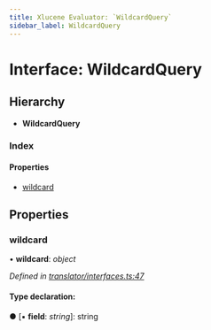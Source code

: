 ```yaml
---
title: Xlucene Evaluator: `WildcardQuery`
sidebar_label: WildcardQuery
---
```


# Interface: WildcardQuery

## Hierarchy

* **WildcardQuery**

### Index

#### Properties

* [wildcard](wildcardquery.md#wildcard)

## Properties

###  wildcard

• **wildcard**: *object*

*Defined in [translator/interfaces.ts:47](https://github.com/terascope/teraslice/blob/d3a803c3/packages/xlucene-evaluator/src/translator/interfaces.ts#L47)*

#### Type declaration:

● \[▪ **field**: *string*\]: string

